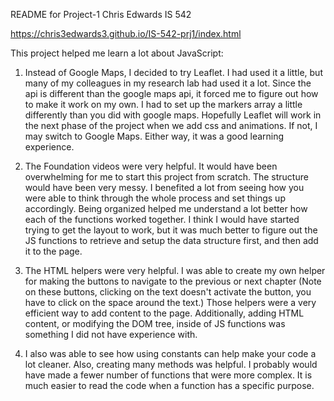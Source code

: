 README for Project-1
Chris Edwards
IS 542

https://chris3edwards3.github.io/IS-542-prj1/index.html

This project helped me learn a lot about JavaScript:

1. Instead of Google Maps, I decided to try Leaflet. I had used it a little, 
but many of my colleagues in my research lab had used it a lot. Since the api 
is different than the google maps api, it forced me to figure out how to make 
it work on my own. I had to set up the markers array a little differently than
you did with google maps. Hopefully Leaflet will work in the next phase of the
project when we add css and animations. If not, I may switch to Google Maps.
Either way, it was a good learning experience. 

2. The Foundation videos were very helpful. It would have been 
overwhelming for me to start this project from scratch. The structure
would have been very messy. I benefited a lot from seeing how you were
able to think through the whole process and set things up accordingly.
Being organized helped me understand a lot better how each of the 
functions worked together. I think I would have started trying to get
the layout to work, but it was much better to figure out the JS functions
to retrieve and setup the data structure first, and then add it to the 
page.

3. The HTML helpers were very helpful. I was able to create my own helper
for making the buttons to navigate to the previous or next chapter (Note on
these buttons, clicking on the text doesn't activate the button, you have to 
click on the space around the text.) Those helpers were a very efficient way 
to add content to the page. Additionally, adding HTML content, or modifying 
the DOM tree, inside of JS functions was something I did not have experience 
with. 

4. I also was able to see how using constants can help make your code a lot 
cleaner. Also, creating many methods was helpful. I probably would have made
a fewer number of functions that were more complex. It is much easier to read
the code when a function has a specific purpose. 